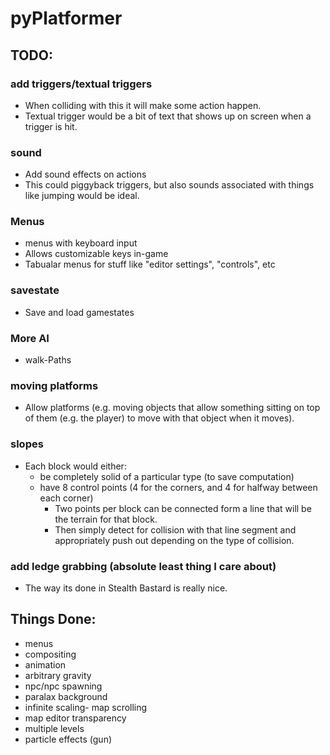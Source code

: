 pyPlatformer
==========

## TODO:
### add triggers/textual triggers 
- When colliding with this it will make some action happen.
- Textual trigger would be a bit of text that shows up on screen when a trigger is hit.

### sound
- Add sound effects on actions
- This could piggyback triggers, but also sounds associated with things like jumping would be ideal.

### Menus
- menus with keyboard input
- Allows customizable keys in-game
- Tabualar menus for stuff like "editor settings", "controls", etc

### savestate
- Save and load gamestates

### More AI
- walk-Paths

### moving platforms
- Allow platforms (e.g. moving objects that allow something sitting on top of them (e.g. the player) to move with that object when it moves).

### slopes
- Each block would either:
    - be completely solid of a particular type (to save computation)
    - have 8 control points (4 for the corners, and 4 for halfway between each corner)
        + Two points per block can be connected form a line that will be the terrain for that block.
        + Then simply detect for collision with that line segment and appropriately push out depending on the type of collision.

### add ledge grabbing (absolute least thing I care about)
- The way its done in Stealth Bastard is really nice.


## Things Done:
- menus
- compositing
- animation
- arbitrary gravity
- npc/npc spawning
- paralax background
- infinite scaling- map scrolling
- map editor transparency
- multiple levels
- particle effects (gun)
